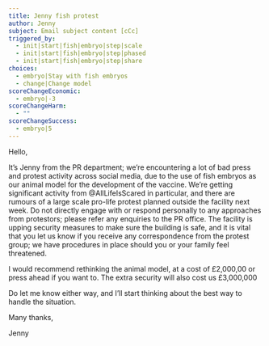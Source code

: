 ```yaml
---
title: Jenny fish protest
author: Jenny
subject: Email subject content [cCc]
triggered_by:
  - init|start|fish|embryo|step|scale
  - init|start|fish|embryo|step|phased
  - init|start|fish|embryo|step|share
choices:
  - embryo|Stay with fish embryos
  - change|Change model
scoreChangeEconomic:
  - embryo|-3
scoreChangeHarm:
  - ""
scoreChangeSuccess:
  - embryo|5
---
```

Hello,

It’s Jenny from the PR department; we’re encountering a lot of bad press and protest activity across social media, due to the use of fish embryos as our animal model for the development of the vaccine. We’re getting significant activity from @AllLifeIsScared in particular, and there are rumours of a large scale pro-life protest planned outside the facility next week. Do not directly engage with or respond personally to any approaches from protestors; please refer any enquiries to the PR office. The facility is upping security measures to make sure the building is safe, and it is vital that you let us know if you receive any correspondence from the protest group; we have procedures in place should you or your family feel threatened.

I would recommend rethinking the animal model, at a cost of £2,000,00 or press ahead if you want to. The extra security will also cost us £3,000,000

Do let me know either way, and I’ll start thinking about the best way to handle the situation.

Many thanks,

Jenny

